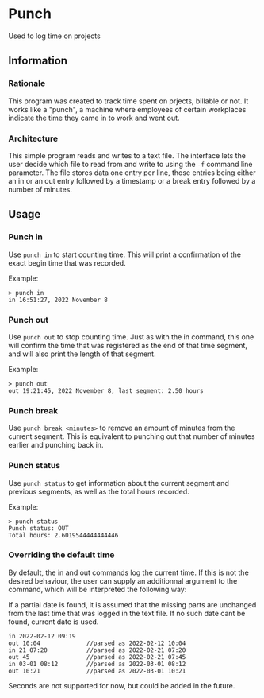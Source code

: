 # Punch

Used to log time on projects

## Information

### Rationale

This program was created to track time spent on prjects, billable or not. It works like a "punch", a machine where employees of certain workplaces indicate the time they came in to work and went out.

### Architecture

This simple program reads and writes to a text file. The interface lets the user decide which file to read from and write to using the `-f` command line parameter. The file stores data one entry per line, those entries being either an in or an out entry followed by a timestamp or a break entry followed by a number of minutes.

## Usage

### Punch in

Use `punch in` to start counting time. This will print a confirmation of the exact begin time that was recorded.

Example:

```
> punch in
in 16:51:27, 2022 November 8
```

### Punch out

Use `punch out` to stop counting time. Just as with the in command, this one will confirm the time that was registered as the end of that time segment, and will also print the length of that segment.

Example:

```
> punch out
out 19:21:45, 2022 November 8, last segment: 2.50 hours
```

### Punch break

Use `punch break <minutes>` to remove an amount of minutes from the current segment. This is equivalent to punching out that number of minutes earlier and punching back in.

### Punch status

Use `punch status` to get information about the current segment and previous segments, as well as the total hours recorded.

Example:

```
> punch status
Punch status: OUT
Total hours: 2.6019544444444446
```

### Overriding the default time

By default, the in and out commands log the current time. If this is not the desired behaviour, the user can supply an additionnal argument to the command, which will be interpreted the following way:

If a partial date is found, it is assumed that the missing parts are unchanged from the last time that was logged in the text file.
If no such date cant be found, current date is used.

```
in 2022-02-12 09:19
out 10:04             //parsed as 2022-02-12 10:04
in 21 07:20           //parsed as 2022-02-21 07:20
out 45                //parsed as 2022-02-21 07:45
in 03-01 08:12        //parsed as 2022-03-01 08:12
out 10:21             //parsed as 2022-03-01 10:21
```

Seconds are not supported for now, but could be added in the future.
